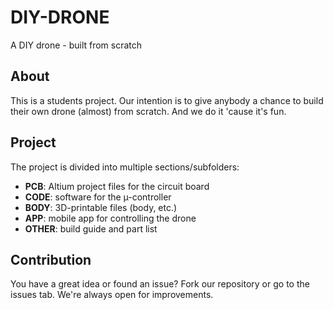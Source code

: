 # DIY-DRONE
A DIY drone - built from scratch

## About
This is a students project. Our intention is to give anybody a chance to build their own drone (almost) from scratch. And we do it 'cause it's fun.

## Project
The project is divided into multiple sections/subfolders:

* __PCB__: Altium project files for the circuit board
* __CODE__: software for the µ-controller
* __BODY__: 3D-printable files (body, etc.)
* __APP__: mobile app for controlling the drone
* __OTHER__: build guide and part list

## Contribution
You have a great idea or found an issue? Fork our repository or go to the issues tab. We're always open for improvements.